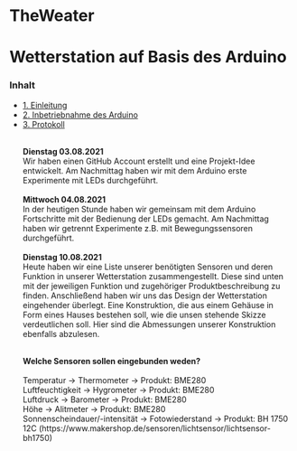 # TheWeater
<h1>Wetterstation auf Basis des Arduino</h1>

<h3> Inhalt </h3>
<ul style="list-stlye-type:none">
<li><a href="#EINl">1. Einleitung</a></li>
<li><a href="#INBE">2. Inbetriebnahme des Arduino</a></li>
<li><a href="#Prot">3. Protokoll</a></li>
<br>
  <p><b>Dienstag 03.08.2021</b><br>
Wir haben einen GitHub Account erstellt und eine Projekt-Idee entwickelt. Am Nachmittag haben wir mit dem Arduino erste Experimente mit LEDs durchgeführt.<br><br>
<b>Mittwoch 04.08.2021</b><br>In der heutigen Stunde haben wir gemeinsam mit dem Arduino Fortschritte mit der Bedienung der LEDs gemacht. Am Nachmittag haben wir getrennt Experimente z.B. mit Bewegungssensoren durchgeführt.<br><br>
<b>Dienstag 10.08.2021</b><br>Heute haben wir eine Liste unserer benötigten Sensoren und deren Funktion in unserer Wetterstation zusammengestellt. Diese sind unten mit der jeweiligen Funktion und zugehöriger Produktbeschreibung zu finden. Anschließend haben wir uns das Design der Wetterstation eingehender überlegt. Eine Konstruktion, die aus einem Gehäuse in Form eines Hauses bestehen soll, wie die unsen stehende Skizze verdeutlichen soll. Hier sind die Abmessungen unserer Konstruktion ebenfalls abzulesen.</p>
  
<p></br><b>Welche Sensoren sollen eingebunden weden?</b><br></br>Temperatur -> Thermometer -> Produkt: BME280<br>Luftfeuchtigkeit -> Hygrometer -> Produkt: BME280<br>Luftdruck -> Barometer -> Produkt: BME280<br>Höhe -> Alitmeter -> Produkt: BME280<br>Sonnenscheindauer/-intensität -> Fotowiederstand -> Produkt: BH 1750 12C (https://www.makershop.de/sensoren/lichtsensor/lichtsensor-bh1750) <br></br>
